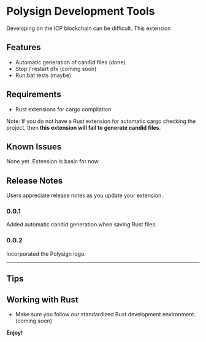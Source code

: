 # Polysign Development Tools
Developing on the ICP blockchain can be difficult. This extension 

## Features

- Automatic generation of candid files (done)
- Stop / restart dfx (coming soon)
- Run bat tests (maybe)

## Requirements
- Rust extensions for cargo compilation

Note: If you do not have a Rust extension for automatic cargo checking the project, then **this extension will fail to generate candid files**.

## Known Issues
None yet. Extension is basic for now.

## Release Notes

Users appreciate release notes as you update your extension.

### 0.0.1
Added automatic candid generation when saving Rust files.

### 0.0.2
Incorporated the Polysign logo.

---

## Tips

## Working with Rust

* Make sure you follow our standardized Rust development environment. (coming soon)

**Enjoy!**
